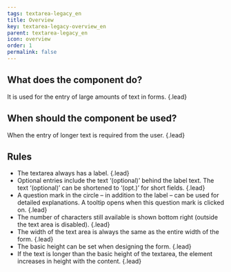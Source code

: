 ```yaml
---
tags: textarea-legacy_en
title: Overview
key: textarea-legacy-overview_en
parent: textarea-legacy_en
icon: overview
order: 1
permalink: false  
---
```


## What does the component do?
It is used for the entry of large amounts of text in forms. {.lead}

## When should the component be used?
When the entry of longer text is required from the user. {.lead}

## Rules
* The textarea always has a label. {.lead}
* Optional entries include the text ‘(optional)’ behind the label text. The text ‘(optional)’ can be shortened to ‘(opt.)’ for short fields. {.lead}
* A question mark in the circle – in addition to the label – can be used for detailed explanations. A <sbb-link variant="inline" href="/en/design-system/legacy/components/tooltip">tooltip</sbb-link> opens when this question mark is clicked on. {.lead}
* The number of characters still available is shown bottom right (outside the text area is disabled). {.lead}
* The width of the text area is always the same as the entire width of the form. {.lead}
* The basic height can be set when designing the form. {.lead}
* If the text is longer than the basic height of the textarea, the element increases in height with the content. {.lead}